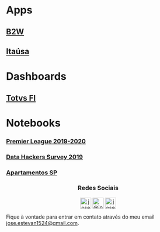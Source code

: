 # Apps

## [B2W](https://share.streamlit.io/joseestevan/ov_b2w/main/app.py)

## [Itaúsa](https://share.streamlit.io/joseestevan/ov_itausa/main/app.py)

# Dashboards

## [Totvs FI](https://public.tableau.com/views/TotvsFI/Dashboard1?:language=pt&:display_count=y&:origin=viz_share_link)

# Notebooks

### [Premier League 2019-2020](https://nbviewer.jupyter.org/github/JoseEstevan/Notebooks/blob/main/Premier%20League%202019-2020/Premier%20League%202019-2020.ipynb)

### [Data Hackers Survey 2019](https://nbviewer.jupyter.org/github/JoseEstevan/Notebooks/blob/main/Data%20Hackers%20Survey%202019/Data%20Hackers%20Survey%202019.ipynb)

### [Apartamentos SP](https://nbviewer.jupyter.org/github/JoseEstevan/Notebooks/blob/main/Apartamentos%20SP/Apartamentos%20SP.ipynb)


<h3 align="center">Redes Sociais</h3>

<p align="center">
<a href="https://www.linkedin.com/in/joseestevan/" target="blank"><img align="center" src="https://cdn.jsdelivr.net/npm/simple-icons@3.0.1/icons/linkedin.svg" alt="joseestevan" height="30" width="30" /></a>
<a href="https://medium.com/@joseestevan" target="blank"><img align="center" src="https://cdn.jsdelivr.net/npm/simple-icons@3.0.1/icons/medium.svg" alt="@joseestevan" height="30" width="30" /></a>
<a href="https://github.com/JoseEstevan" target="blank"><img align="center" src="https://cdn.jsdelivr.net/npm/simple-icons@3.0.1/icons/github.svg" alt="joseestevan" height="30" width="30" /></a>
</p>

Fique à vontade para entrar em contato através do meu email jose.estevan1524@gmail.com.
